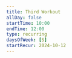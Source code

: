 ```yaml
---
title: Third Workout
allDay: false
startTime: 10:00
endTime: 12:00
type: recurring
daysOfWeek: [S]
startRecur: 2024-10-12
---
```

